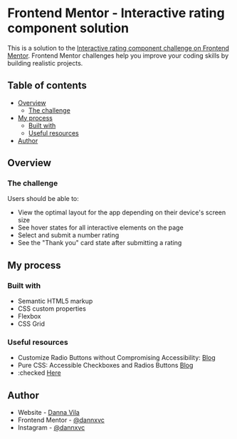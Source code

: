 # Frontend Mentor - Interactive rating component solution

This is a solution to the [Interactive rating component challenge on Frontend Mentor](https://www.frontendmentor.io/challenges/interactive-rating-component-koxpeBUmI). Frontend Mentor challenges help you improve your coding skills by building realistic projects. 

## Table of contents

- [Overview](#overview)
  - [The challenge](#the-challenge)
- [My process](#my-process)
  - [Built with](#built-with)
  - [Useful resources](#useful-resources)
- [Author](#author)

## Overview

### The challenge

Users should be able to:

- View the optimal layout for the app depending on their device's screen size
- See hover states for all interactive elements on the page
- Select and submit a number rating
- See the "Thank you" card state after submitting a rating

## My process

### Built with

- Semantic HTML5 markup
- CSS custom properties
- Flexbox
- CSS Grid
### Useful resources

- Customize Radio Buttons without Compromising Accessibility: [Blog](https://blog.bitsrc.io/customise-radio-buttons-without-compromising-accessibility-b03061b5ba93)
- Pure CSS: Accessible Checkboxes and Radios Buttons [Blog](https://medium.com/claritydesignsystem/pure-css-accessible-checkboxes-and-radios-buttons-54063e759bb3)
- :checked [Here](https://developer.mozilla.org/en-US/docs/Web/CSS/:checked)

## Author

- Website - [Danna Vila](https://danna.pages.dev/)
- Frontend Mentor - [@dannxvc](https://www.frontendmentor.io/profile/dannxvc)
- Instagram - [@dannxvc](https://www.instagram.com/dannxvc/)
